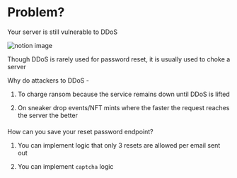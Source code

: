 # Problem?

Your server is still vulnerable to DDoS

![notion image](https://www.notion.so/image/https%3A%2F%2Fprod-files-secure.s3.us-west-2.amazonaws.com%2F085e8ad8-528e-47d7-8922-a23dc4016453%2Fdcc2e7c3-9467-4397-841b-7e8fa0048861%2FScreenshot_2024-04-20_at_5.02.39_PM.png?table=block&id=38c86f62-611d-479e-b609-690569e037e8&cache=v2)

Though DDoS is rarely used for password reset, it is usually used to choke a server

Why do attackers to DDoS -

1.  To charge ransom because the service remains down until DDoS is lifted

2.  On sneaker drop events/NFT mints where the faster the request reaches the server the better

#### 

[](#13344f8a67cb400fb8ad2a1fcd6c69a2 "How can you save your reset password endpoint?")How can you save your reset password endpoint?

1.  You can implement logic that only 3 resets are allowed per email sent out

2.  You can implement `captcha` logic
